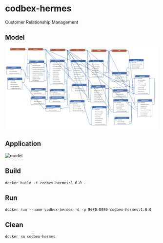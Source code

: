 # codbex-hermes

Customer Relationship Management

## Model

![model](images/hermes-model.png)

## Application

![model](images/hermes-app.png)

## Build

	docker build -t codbex-hermes:1.0.0 .

## Run

	docker run --name codbex-hermes -d -p 8080:8080 codbex-hermes:1.0.0

## Clean

	docker rm codbex-hermes

